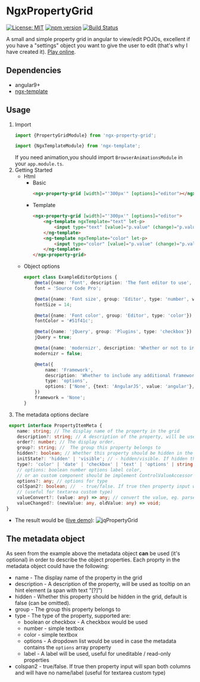 # NgxPropertyGrid

[![License: MIT](https://img.shields.io/badge/License-MIT-yellow.svg)](https://opensource.org/licenses/MIT)
[![npm version](https://badge.fury.io/js/ngx-property-grid.svg)](https://badge.fury.io/js/ngx-property-grid)
[![Build Status](https://travis-ci.org/mokeyish/ngx-property-grid.svg?branch=master)](https://travis-ci.org/mokeyish/ngx-property-grid)

A small and simple property grid in angular to view/edit POJOs, excellent if you have a "settings" object you want to give the user to edit (that's why I have created it). [Play online](https://stackblitz.com/edit/angular-xd44ol).

## Dependencies

* angular9+
* [ngx-template](https://www.npmjs.com/package/ngx-template)

## Usage

1. Import
    ```TypeScript
    import {PropertyGridModule} from 'ngx-property-grid';

    import {NgxTemplateModule} from 'ngx-template';
    ```
    If you need animation,you should import `BrowserAnimationsModule` in your `app.module.ts`.
2. Getting Started
    * Html
        * Basic
            ```HTML
            <ngx-property-grid [width]="'300px'" [options]="editor"></ngx-property-grid>
            ```
        * Template
            ```Html
            <ngx-property-grid [width]="'300px'" [options]="editor">
                <ng-template ngxTemplate="text" let-p>
                    <input type="text" [value]="p.value" (change)="p.value = $event.target.value">
                </ng-template>
                <ng-template ngxTemplate="color" let-p>
                    <input type="color" [value]="p.value" (change)="p.value = $event.target.value">
                </ng-template>
            </ngx-property-grid>
            ```
    * Object options
        ```ts
        export class ExampleEditorOptions {
            @meta({name: 'Font', description: 'The font editor to use', type: SimpleTextEditorComponent, group: 'Editor', hidden: false})
            font = 'Source Code Pro';

            @meta({name: 'Font size', group: 'Editor', type: 'number', valueConvert: parseInt})
            fontSize = 14;

            @meta({name: 'Font color', group: 'Editor', type: 'color'})
            fontColor = '#51f41c';

            @meta({name: 'jQuery', group: 'Plugins', type: 'checkbox'})
            jQuery = true;

            @meta({name: 'modernizr', description: 'Whether or not to include modernizr on the page', group: 'Plugins', type: 'checkbox'})
            modernizr = false;

            @meta({
                name: 'Framework',
                description: 'Whether to include any additional framework',
                type: 'options',
                options: ['None', {text: 'AngularJS', value: 'angular'}, {text: 'Backbone.js', value: 'backbone'}]
            })
            framework = 'None';
        }
        ```
3. The metadata options declare

```ts
 export interface PropertyItemMeta {
    name: string; // The display name of the property in the grid
    description?: string; // A description of the property, will be used as tooltip on an hint element (a span with text "[?]")
    order?: number; // The display order.
    group?: string; //  The group this property belongs to
    hidden?: boolean; // Whether this property should be hidden in the grid, default is false (can be omitted).
    initState?: 'hidden' | 'visible'; // - hidden/visible. If hidden then subItems should init by hidden state. default is hidden
    type?: 'color' | 'date' | 'checkbox' | 'text' | 'options' | string | Type<ControlValueAccessor | ICustomDynamicComponent<any>>;
    // options: boolean number options label color,
    // or an custom component should be implement ControlValueAccessor or ICustomDynamicComponent<any>
    options?: any; // options for type
    colSpan2?: boolean; //  - true/false. If true then property input will span both columns and will have no name/label
    // (useful for textarea custom type)
    valueConvert?: (value: any) => any; // convert the value, eg. parseInt
    valueChanged?: (newValue: any, oldValue: any) => void; 
}
```

* The result would be ([live demo](https://ngx-property-grid.yish.vip/demo)):
  ![jqPropertyGrid](https://github.com/mokeyish/ngx-property-grid/raw/master/example.png)

## The metadata object

As seen from the example above the metadata object **can** be used (it's optional) in order to describe the object properties.
Each proprty in the metadata object could have the following:

* name - The display name of the property in the grid 
* description - A description of the property, will be used as tooltip on an hint element (a span with text "[?]")
* hidden - Whether this property should be hidden in the grid, default is false (can be omitted).
* group - The group this property belongs to
* type - The type of the property, supported are:
  * boolean or checkbox - A checkbox would be used
  * number -  simple textbox
  * color - simple textbox
  * options - A dropdown list would be used in case the metadata contains the `options` array property
  * label - A label will be used, useful for uneditable / read-only properties
* colspan2 - true/false. If true then property input will span both columns and will have no name/label (useful for textarea custom type)
